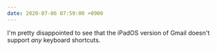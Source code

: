 ```yaml
---
date: 2020-07-06 07:59:00 +0900
---
```


I'm pretty disappointed to see that the iPadOS version of Gmail doesn't support _any_ keyboard shortcuts.
